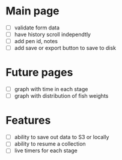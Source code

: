 # Main page
 - [ ] validate form data
 - [ ] have history scroll independtly
 - [ ] add pen id, notes 
 - [ ] add save or export button to save to disk
 
# Future pages
 - [ ] graph with time in each stage
 - [ ] graph with distribution of fish weights
 
# Features
 - [ ] ability to save out data to S3 or locally
 - [ ] ability to resume a collection
 - [ ] live timers for each stage